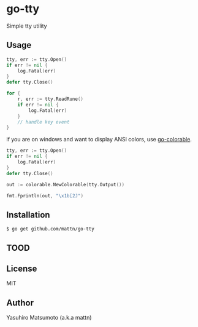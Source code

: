 # go-tty

Simple tty utility

## Usage

```go
tty, err := tty.Open()
if err != nil {
	log.Fatal(err)
}
defer tty.Close()

for {
	r, err := tty.ReadRune()
	if err != nil {
		log.Fatal(err)
	}
	// handle key event
}
```

if you are on windows and want to display ANSI colors, use <a href="https://github.com/mattn/go-colorable">go-colorable</a>.

```go
tty, err := tty.Open()
if err != nil {
	log.Fatal(err)
}
defer tty.Close()

out := colorable.NewColorable(tty.Output())

fmt.Fprintln(out, "\x1b[2J")
```

## Installation

```
$ go get github.com/mattn/go-tty
```

## TOOD


## License

MIT

## Author

Yasuhiro Matsumoto (a.k.a mattn)
